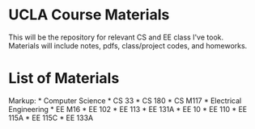 # UCLA Course Materials
This will be the repository for relevant CS and EE class I've took. <br />
Materials will include notes, pdfs, class/project codes, and homeworks.

# List of Materials
Markup: * Computer Science
		 * CS 33
		  * CS 180
		   * CS M117
		* Electrical Engineering
		 * EE M16
		  * EE 102
		   * EE 113
		    * EE 131A
			 * EE 10
			  * EE 110
			   * EE 115A
			    * EE 115C
				 * EE 133A

